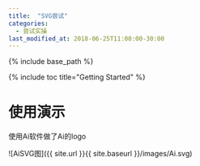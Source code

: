 ```yaml
---
title:  "SVG尝试"
categories: 
  - 尝试实操
last_modified_at: 2018-06-25T11:00:00-30:00
---
```


{% include base_path %}

{% include toc title="Getting Started" %}

# 使用演示

使用Ai软件做了Ai的logo

![AiSVG图]({{ site.url }}{{ site.baseurl }}/images/Ai.svg)  